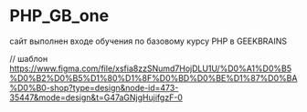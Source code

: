 # PHP_GB_one
сайт выполнен входе обучения по базовому курсу PHP в GEEKBRAINS

// шаблон
https://www.figma.com/file/xsfia8zzSNumd7HojDLU1U/%D0%A1%D0%B5%D0%B2%D0%B5%D1%80%D1%8F%D0%BD%D0%BE%D1%87%D0%BA%D0%B0-shop?type=design&node-id=473-35447&mode=design&t=G47aGNjgHujifgzF-0

